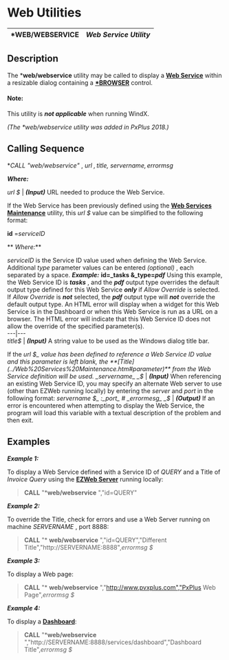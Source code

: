 # Web Utilities

***WEB/WEBSERVICE** |  **_Web Service Utility_**  
---|---  
  
## Description

The ***web/webservice** utility may be called to display a **[Web Service](../PxPlus%20Web%20Services.md)** within a resizable dialog containing a **[*BROWSER](../utilities/browser.md)** control.

#### **Note:**  
This utility is **_not applicable_** when running WindX.

_(The *web/webservice utility was added in PxPlus 2018.)_

## Calling Sequence

**CALL "*web/webservice"** , _url_ _$, title$, servername$, errormsg$_

**_Where:_**

_url_ _$_ |  **_(Input)_** URL needed to produce the Web Service.  
  
If the Web Service has been previously defined using the **[Web Services Maintenance](../Web%20Services%20Maintenance.md)** utility, this _url_ _$_ value can be simplified to the following format:  
  
**id** =_serviceID_  
  
** _Where:_**  
  
_serviceID_ is the Service ID value used when defining the Web Service. Additional _type_ parameter values can be entered _(optional)_ , each separated by a space. **_Example:_** **id=_tasks &_type=_pdf_** Using this example, the Web Service ID is **_tasks_** , and the **_pdf_** output type overrides the default output type defined for this Web Service **_only_** if _Allow Override_ is selected. If _Allow Override_ is **_not_** selected, the **_pdf_** output type will **_not_** override the default output type. An HTML error will display when a widget for this Web Service is in the Dashboard or when this Web Service is run as a URL on a browser. The HTML error will indicate that this Web Service ID does not allow the override of the specified parameter(s).  
---|---  
_title$_ |  **_(Input)_** A string value to be used as the Windows dialog title bar.  
  
If the _url_ _$_ value has been defined to reference a Web Service ID value and this parameter is left blank, the **[Title](../Web%20Services%20Maintenance.htm#parameter)** from the Web Service definition will be used.   
_servername_ _$_ |  **_(Input)_** When referencing an existing Web Service ID, you may specify an alternate Web server to use (other than EZWeb running locally) by entering the _server_ and _port_ in the following format: _servername_ _$_ :_port_ #  
_errormesg_ _$_ |  **_(Output)_** If an error is encountered when attempting to display the Web Service, the program will load this variable with a textual description of the problem and then exit.  
  
## Examples

**_Example 1:_**

To display a Web Service defined with a Service ID of _QUERY_ and a Title of _Invoice Query_ using the **[EZWeb Server](../EZWebServer/EZweb%20Introduction.md)** running locally:

> **CALL** "***web/webservice** ","id=QUERY"

**_Example 2:_**

To override the Title, check for errors and use a Web Server running on machine _SERVERNAME_ , port 8888:

> **CALL** "* **web/webservice** ","id=QUERY","Different Title","http://SERVERNAME:8888",_errormsg_ _$_

**_Example 3:_**

To display a Web page:

> **CALL** "* **web/webservice** ","http://www.pvxplus.com","PxPlus Web Page",_errormsg_ _$_

**_Example 4:_**

To display a **[Dashboard](../PxPlus%20Dashboard/Overview.md)**:

> **CALL** "***web/webservice** ","http://SERVERNAME:8888/services/dashboard","Dashboard Title",_errormsg_ _$_
